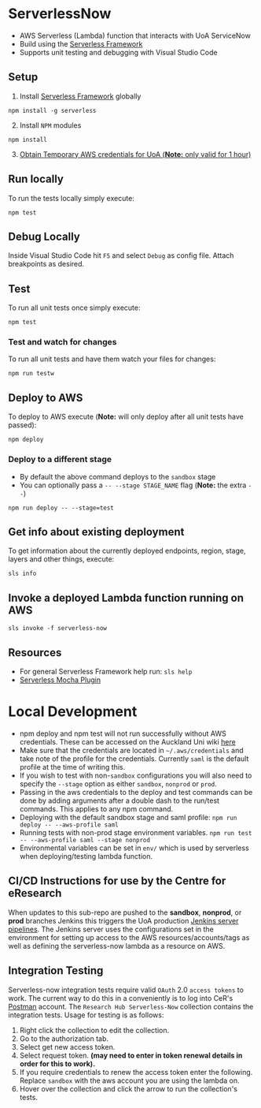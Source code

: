 # ServerlessNow
* AWS Serverless (Lambda) function that interacts with UoA ServiceNow
* Build using the [Serverless Framework](https://serverless.com/)
* Supports unit testing and debugging with Visual Studio Code

## Setup
1. Install [Serverless Framework](https://www.serverless.com/) globally
```
npm install -g serverless
```
2. Install `NPM` modules
```
npm install
```
3. [Obtain Temporary AWS credentials for UoA (**Note:** only valid for 1 hour)](https://wiki.auckland.ac.nz/pages/viewpage.action?spaceKey=UC&title=AWS+Temporary+Credentials+for+CLI)

## Run locally
To run the tests locally simply execute:
```
npm test
```

## Debug Locally
Inside Visual Studio Code hit `F5` and select `Debug` as config file. Attach breakpoints as desired.

## Test
To run all unit tests once simply execute:

```
npm test
```

### Test and watch for changes
To run all unit tests and have them watch your files for changes:

```
npm run testw
```

## Deploy to AWS
To deploy to AWS execute (**Note:** will only deploy after all unit tests have passed):

```
npm deploy
```

### Deploy to a different stage
* By default the above command deploys to the `sandbox` stage
* You can optionally pass a `-- --stage STAGE_NAME` flag (**Note:** the extra `--`)

```
npm run deploy -- --stage=test
```

## Get info about existing deployment
To get information about the currently deployed endpoints, region, stage, layers and other things, execute:

```
sls info
```

## Invoke a deployed Lambda function running on AWS

```
sls invoke -f serverless-now
```

## Resources
* For general Serverless Framework help run: `sls help`
* [Serverless Mocha Plugin](https://www.npmjs.com/package/serverless-mocha-plugin)

# Local Development
* npm deploy and npm test will not run successfully without AWS credentials. These can be accessed on the Auckland Uni wiki [here](https://wiki.auckland.ac.nz/pages/viewpage.action?spaceKey=UC&title=AWS+Temporary+Credentials+for+CLI)
* Make sure that the credentials are located in `~/.aws/credentials` and take note of the profile for the credentials. Currently `saml` is the default profile at the time of writing this.
* If you wish to test with non-`sandbox` configurations you will also need to specify the ```--stage``` option as either `sandbox`, `nonprod` or `prod`.
* Passing in the aws credentials to the deploy and test commands can be done by adding arguments after a double dash to the run/test commands. This applies to any npm command.
* Deploying with the default sandbox stage and saml profile:
```npm run deploy -- --aws-profile saml```
* Running tests with non-prod stage environment variables. ```npm run test -- --aws-profile saml --stage nonprod```
* Environmental variables can be set in ```env/``` which is used by serverless when deploying/testing lambda function.

## CI/CD Instructions for use by the Centre for eResearch
When updates to this sub-repo are pushed to the **sandbox**, **nonprod**, or **prod** branches Jenkins this triggers the UoA production [Jenkins server pipelines](../Jenkinsfile).
The Jenkins server uses the configurations set in the environment for setting up access to the AWS resources/accounts/tags as well as defining the serverless-now lambda as a resource on AWS.

## Integration Testing
Serverless-now integration tests require valid `OAuth` 2.0 `access tokens` to work. The current way to do this in a conveniently is to log into CeR's [Postman](https://www.postman.com/) account. The `Research Hub Serverless-Now` collection contains the integration tests. Usage for testing is as follows:

1. Right click the collection to edit the collection.
2. Go to the authorization tab.
3. Select get new access token.
4. Select request token. **(may need to enter in token renewal details in order for this to work).**
5. If you require credentials to renew the access token enter the following. Replace `sandbox` with the aws account you are using the lambda on.
5. Hover over the collection and click the arrow to run the collection's tests.
